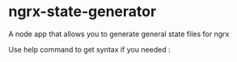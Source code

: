 # ngrx-state-generator
A node app that allows you to generate general state files for ngrx

Use help command to get syntax if you needed :
~~~$node index --help~~~
